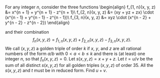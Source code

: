For any integer $n$, consider the three functions
\begin{align}
f_{1, n}(x, y, z) &= x^{n + 1} + y^{n + 1} - z^{n + 1}\\
f_{2, n}(x, y, z) &= (xy + yz + zx) \cdot (x^{n - 1} + y^{n - 1} - z^{n - 1})\\
f_{3, n}(x, y, z) &= xyz \cdot (x^{n - 2} + y^{n - 2} - z^{n - 2})
\end{align}

and their combination
$$f_n(x, y, z) = f_{1, n}(x, y, z) + f_{2, n}(x, y, z) - f_{3, n}(x, y, z).$$
We call $(x, y, z)$ a golden triple of order $k$ if $x$, $y$, and $z$ are all rational numbers of the form $a / b$ with $0 \lt a \lt b \le k$ and there is (at least) one integer $n$, so that $f_n(x, y, z) = 0$.
Let $s(x, y, z) = x + y + z$.
Let $t = u / v$ be the sum of all distinct $s(x, y, z)$ for all golden triples $(x, y, z)$ of order $35$. All the $s(x, y, z)$ and $t$ must be in reduced form.
Find $u + v$.